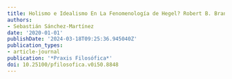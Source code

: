 ```yaml
---
title: Holismo e Idealismo En La Fenomenología de Hegel? Robert B. Brandom
authors:
- Sebastián Sánchez-Martínez
date: '2020-01-01'
publishDate: '2024-03-18T09:25:36.945040Z'
publication_types:
- article-journal
publication: '*Praxis Filosófica*'
doi: 10.25100/pfilosofica.v0i50.8848
---
```

